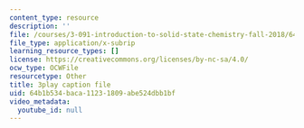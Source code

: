 ```yaml
---
content_type: resource
description: ''
file: /courses/3-091-introduction-to-solid-state-chemistry-fall-2018/64b1b534baca11231809abe524dbb1bf_rkFY8WB8tfs.srt
file_type: application/x-subrip
learning_resource_types: []
license: https://creativecommons.org/licenses/by-nc-sa/4.0/
ocw_type: OCWFile
resourcetype: Other
title: 3play caption file
uid: 64b1b534-baca-1123-1809-abe524dbb1bf
video_metadata:
  youtube_id: null
---
```

